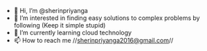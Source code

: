 - 👋 Hi, I’m @sherinpriyanga
- 👀 I’m interested in finding easy solutions to complex problems by following (Keep it simple stupid)
- 🌱 I’m currently learning cloud technology
- 📫 How to reach me //sherinpriyanga2016@gmail.com//

<!---
sherinpriyanga/sherinpriyanga is a ✨ special ✨ repository because its `README.md` (this file) appears on your GitHub profile.
You can click the Preview link to take a look at your changes.
--->
